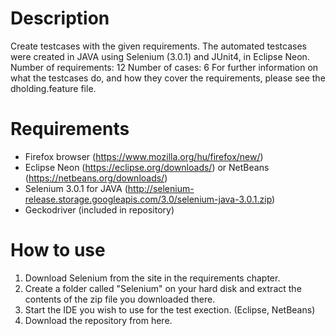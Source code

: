 # Description
Create testcases with the given requirements.
The automated testcases were created in JAVA using Selenium (3.0.1) and JUnit4, in Eclipse Neon.
Number of requirements: 12
Number of cases: 6
For further information on what the testcases do, and how they cover the requirements, please see the dholding.feature file.

# Requirements
  - Firefox browser (https://www.mozilla.org/hu/firefox/new/)
  - Eclipse Neon (https://eclipse.org/downloads/) or NetBeans (https://netbeans.org/downloads/)
  - Selenium 3.0.1 for JAVA (http://selenium-release.storage.googleapis.com/3.0/selenium-java-3.0.1.zip)
  - Geckodriver (included in repository)

# How to use
  1. Download Selenium from the site in the requirements chapter.
  2. Create a folder called "Selenium" on your hard disk and extract the contents of the zip file you downloaded there.
  3. Start the IDE you wish to use for the test exection. (Eclipse, NetBeans)
  4. Download the repository from here.
  
